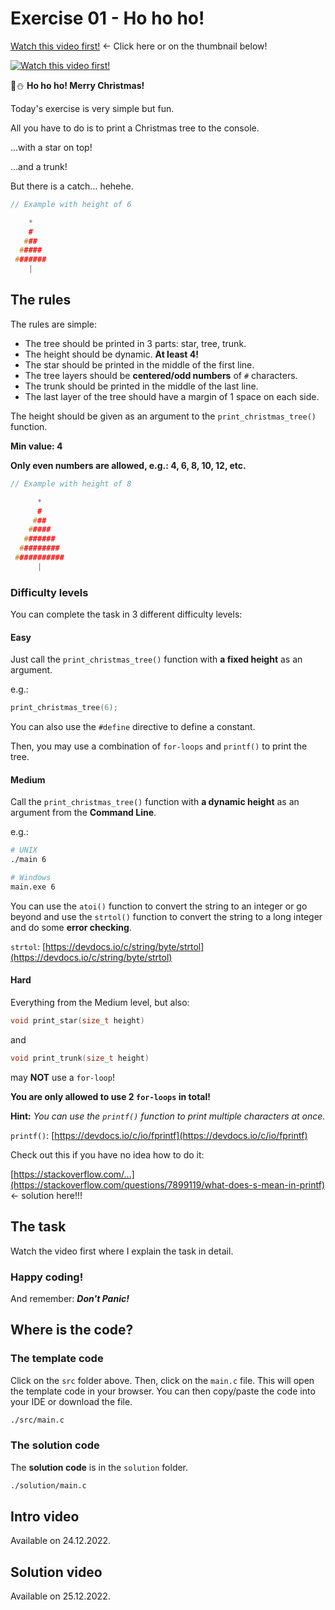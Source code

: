 # Exercise 01 - Ho ho ho!
[Watch this video first!](https://youtu.be/ClOBza7CfI0) <- Click here or on the thumbnail below!

[![Watch this video first!](https://img.youtube.com/vi/ClOBza7CfI0/0.jpg)](https://www.youtube.com/watch?v=ClOBza7CfI0)

🎄⛄️ **Ho ho ho! Merry Christmas!**

Today's exercise is very simple but fun.

All you have to do is to print a Christmas tree to the console.

...with a star on top!

...and a trunk!

But there is a catch... hehehe.

```c
// Example with height of 6

    *
    #
   ###
  #####
 #######
    |
```

## The rules

The rules are simple:

- The tree should be printed in 3 parts: star, tree, trunk.
- The height should be dynamic. **At least 4!**
- The star should be printed in the middle of the first line.
- The tree layers should be **centered/odd numbers** of `#` characters.
- The trunk should be printed in the middle of the last line.
- The last layer of the tree should have a margin of 1 space on each side.

The height should be given as an argument to the `print_christmas_tree()` function.

**Min value: 4**

**Only even numbers are allowed, e.g.: 4, 6, 8, 10, 12, etc.**

```c
// Example with height of 8

      *
      #
     ###
    #####
   #######
  #########
 ###########
      |
```

### Difficulty levels

You can complete the task in 3 different difficulty levels:

#### Easy

Just call the `print_christmas_tree()` function with **a fixed height** as an argument.

e.g.:

```c
print_christmas_tree(6);
```

You can also use the `#define` directive to define a constant.

Then, you may use a combination of `for-loops` and `printf()` to print the tree.

#### Medium

Call the `print_christmas_tree()` function with **a dynamic height** as an argument from the **Command Line**.

e.g.:

```sh
# UNIX
./main 6

# Windows
main.exe 6
```

You can use the `atoi()` function to convert the string to an integer or go beyond and use the `strtol()` function to convert the string to a long integer and do some **error checking**.

`strtol`: [https://devdocs.io/c/string/byte/strtol](https://devdocs.io/c/string/byte/strtol)

#### Hard

Everything from the Medium level, but also:

```c
void print_star(size_t height)
```

and

```c
void print_trunk(size_t height)
```

may **NOT** use a `for-loop`!

**You are only allowed to use 2 `for-loops` in total!**

**Hint:** _You can use the `printf()` function to print multiple characters at once._

`printf()`: [https://devdocs.io/c/io/fprintf](https://devdocs.io/c/io/fprintf)

Check out this if you have no idea how to do it:

[https://stackoverflow.com/...](https://stackoverflow.com/questions/7899119/what-does-s-mean-in-printf) <- solution here!!!

## The task

Watch the video first where I explain the task in detail.


### Happy coding!

And remember: **_Don't Panic!_**

## Where is the code?

### The template code

Click on the `src` folder above. Then, click on the `main.c` file. This will open the template code in your browser. You can then copy/paste the code into your IDE or download the file.

```sh
./src/main.c
```

### The solution code

The **solution code** is in the `solution` folder.

```sh
./solution/main.c
```

## Intro video

Available on 24.12.2022.

## Solution video

Available on 25.12.2022.

